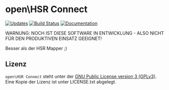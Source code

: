 # open\HSR Connect
[![Updates](https://pyup.io/repos/github/openhsr/connect/shield.svg)](https://pyup.io/repos/github/openhsr/connect/)
[![Build Status](https://travis-ci.org/openhsr/connect.svg?branch=master)](https://travis-ci.org/openhsr/connect)
[![Documentation](https://readthedocs.org/projects/openhsr-connect/badge/?version=latest)](http://openhsr-connect.readthedocs.io/de/latest/)

WARNUNG: NOCH IST DIESE SOFTWARE IN ENTWICKLUNG - ALSO NICHT FÜR DEN PRODUKTIVEN EINSATZ GEEIGNET!

Besser als der HSR Mapper ;)

## Lizenz

```open\HSR Connect``` steht unter der [GNU Public License version 3 (GPLv3)](https://www.gnu.org/licenses/gpl-3.0.html). Eine Kopie der Lizenz ist unter LICENSE.txt abgelegt.

